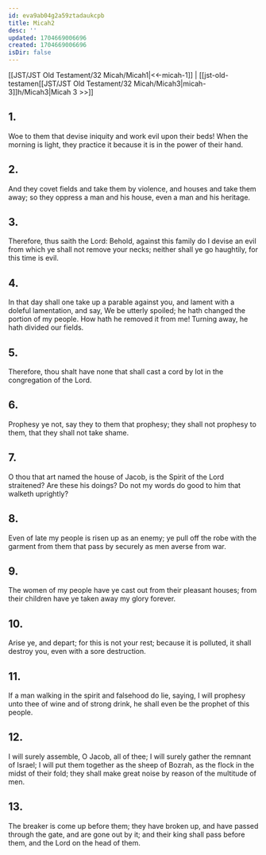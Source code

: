 ```yaml
---
id: eva9ab04g2a59ztadaukcpb
title: Micah2
desc: ''
updated: 1704669006696
created: 1704669006696
isDir: false
---
```

[[JST/JST Old Testament/32 Micah/Micah1|<<-micah-1]] | [[jst-old-testamen[[JST/JST Old Testament/32 Micah/Micah3|micah-3]]h/Micah3|Micah 3 >>]]
## 1.
Woe to them that devise iniquity and work evil upon their beds! When the morning is light, they practice it because it is in the power of their hand.
## 2.
And they covet fields and take them by violence, and houses and take them away; so they oppress a man and his house, even a man and his heritage.
## 3.
Therefore, thus saith the Lord: Behold, against this family do I devise an evil from which ye shall not remove your necks; neither shall ye go haughtily, for this time is evil.
## 4.
In that day shall one take up a parable against you, and lament with a doleful lamentation, and say, We be utterly spoiled; he hath changed the portion of my people. How hath he removed it from me! Turning away, he hath divided our fields.
## 5.
Therefore, thou shalt have none that shall cast a cord by lot in the congregation of the Lord.
## 6.
Prophesy ye not, say they to them that prophesy; they shall not prophesy to them, that they shall not take shame.
## 7.
O thou that art named the house of Jacob, is the Spirit of the Lord straitened? Are these his doings? Do not my words do good to him that walketh uprightly?
## 8.
Even of late my people is risen up as an enemy; ye pull off the robe with the garment from them that pass by securely as men averse from war.
## 9.
The women of my people have ye cast out from their pleasant houses; from their children have ye taken away my glory forever.
## 10.
Arise ye, and depart; for this is not your rest; because it is polluted, it shall destroy you, even with a sore destruction.
## 11.
If a man walking in the spirit and falsehood do lie, saying, I will prophesy unto thee of wine and of strong drink, he shall even be the prophet of this people.
## 12.
I will surely assemble, O Jacob, all of thee; I will surely gather the remnant of Israel; I will put them together as the sheep of Bozrah, as the flock in the midst of their fold; they shall make great noise by reason of the multitude of men.
## 13.
The breaker is come up before them; they have broken up, and have passed through the gate, and are gone out by it; and their king shall pass before them, and the Lord on the head of them.


